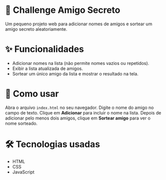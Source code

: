 # 🎁 Challenge Amigo Secreto

 Um pequeno projeto web para adicionar nomes de amigos e sortear um amigo secreto aleatoriamente.

# ✨ Funcionalidades

- Adicionar nomes na lista (não permite nomes vazios ou repetidos).
- Exibir a lista atualizada de amigos.
- Sortear um único amigo da lista e mostrar o resultado na tela.

# 📖 Como usar
Abra o arquivo `index.html` no seu navegador.
Digite o nome do amigo no campo de texto.
Clique em **Adicionar** para incluir o nome na lista.
Depois de adicionar pelo menos dois amigos, clique em **Sortear amigo** para ver o nome sorteado.

# 🛠️ Tecnologias usadas

- HTML
- CSS
- JavaScript
